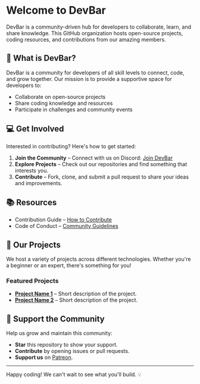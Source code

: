# Welcome to DevBar

DevBar is a community-driven hub for developers to collaborate, learn, and share knowledge. This GitHub organization hosts open-source projects, coding resources, and contributions from our amazing members.

## 📌 What is DevBar?
DevBar is a community for developers of all skill levels to connect, code, and grow together. Our mission is to provide a supportive space for developers to:

- Collaborate on open-source projects
- Share coding knowledge and resources
- Participate in challenges and community events

## 💻 Get Involved
Interested in contributing? Here's how to get started:

1. **Join the Community** – Connect with us on Discord: [Join DevBar](https://discord.gg/yourlink)
2. **Explore Projects** – Check out our repositories and find something that interests you.
3. **Contribute** – Fork, clone, and submit a pull request to share your ideas and improvements.

## 📚 Resources
- Contribution Guide – [How to Contribute](./CONTRIBUTING.md)
- Code of Conduct – [Community Guidelines](./CODE_OF_CONDUCT.md)

## 🚀 Our Projects
We host a variety of projects across different technologies. Whether you're a beginner or an expert, there's something for you!

### Featured Projects
- **[Project Name 1](#)** – Short description of the project.
- **[Project Name 2](#)** – Short description of the project.

## 🤝 Support the Community
Help us grow and maintain this community:
- **Star** this repository to show your support.
- **Contribute** by opening issues or pull requests.
- **Support us** on [Patreon](https://patreon.com/yourlink).

---

Happy coding! We can't wait to see what you'll build. 💡
